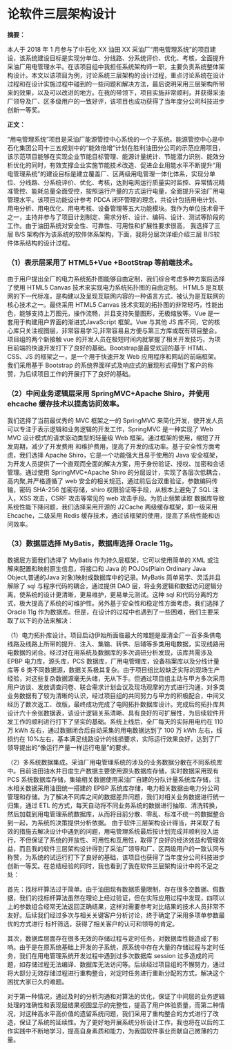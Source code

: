 # 论软件三层架构设计
**摘要：**

本人于 2018 年 1 月参与了中石化 XX 油田 XX 采油厂“用电管理系统”的项目建设，该系统建设目标是实现分单位、分线路、分系统评价、优化、考核，全面提升采油厂用电管理水平。在该项目组中我担任系统架构师一职，主要负责系统整体架构设计。本文以该项目为例，讨论系统三层架构的设计过程，重点讨论系统在设计过程和在设计实施过程中碰到的一些问题和解决方法，最后说明采用三层架构所带来的效果，以及可以改进的地方。在我的带领下，项目实施非常顺利，并获得采油厂领导及厂、区多级用户的一致好评，该项目也成功获得了当年度分公司科技进步创新一等奖。

**正文：**

“用电管理系统”项目是采油厂能源管控中心系统的一个子系统。能源管控中心是中石化集团公司十三五规划中的“能效倍增”计划在胜利油田分公司的示范应用项目，该示范项目能够在实现企业节能目标管理、能源计量统计、节能潜力识别、能效分析优化的同时，有效支撑企业实施节能技术改造、促进企业用能水平不断提升“用电管理系统”的建设目标是建立覆盖厂、区两级用电管理一体化体系，实现分单位、分线路、分系统评价、优化、考核，达到电网运行质量实时监控、异常情况精准管控、能耗总量全面受控，按照运行产量的方式运行电量，全面提升采油厂用电管理水平。该项目功能设计参考 PDCA 闭环管理的理念，共设计包括用电计划、用电分析、用电优化、用电考核、设备管理等五大功能模块。我作为单位技术骨干之一，主持并参与了项目计划制定、需求分析、设计、编码、设计、测试等阶段的工作。由于油田系统对安全性、可靠性、可用性和扩展性要求很高，
我选择了三层 B/S 架构作为该系统的软件体系架构，下面，我将分层次详细介绍三层 B/S软件体系结构的设计过程。

### （1）表示层采用了 HTML5+Vue +BootStrap 等前端技术。

由于用户提出全厂的电力系统拓扑图能够自由定制，我们综合考虑多种方案后选择了使用 HTML5 Canvas 技术来实现电力系统拓扑图的自由定制。 HTML5 是互联网的下一代标准，是构建以及呈现互联网内容的一种语言方式．被认为是互联网的核心技术之一。最终采用 HTML5 Canvas 技术实现的拓扑图的非常轻巧，性能出色，能够支持上万图元，操作流畅，并且支持矢量图形，无极缩放等。Vue 是一套用于构建用户界面的渐进式JavaScript 框架。Vue 与其他 JS 库不同，它的核心库只关注视图层，非常容易学习,非常容易且方便与第三方库或既有项目整合。项目组的两个新接触 vue 的开发人员在极短时间内就掌握了相关开发技巧，为项目前端的快速开发打下了良好的基础。Bootstrap是最受欢迎的基于 HTML、CSS、JS 的框架之一，是一个用于快速开发 Web 应用程序和网站的前端框架。我们采用基于 Bootstrap 的系统界面样式及响应式的展现形式得到了客户的称赞，为后续项目工作的开展打下了良好的基础。

### （2）中间业务逻辑层采用 SpringMVC+Apache Shiro，并使用 ehcache 缓存技术以提高访问效率。

我们选择了当前最优秀的 MVC 框架之一的 SpringMVC 来简化开发，使开发人员可以专注于表示逻辑和业务逻辑的开发工作，SpringMVC 是一种实现了 Web MVC 设计模式的请求驱动类型的轻量级 Web 框架。通过框架的使用，缩短了开发周期，减少了开发费用
和维护费用，提高了开发的成功率。基于安全性方面考虑，我们选择 Apache Shiro，它是一个功能强大且易于使用的 Java 安全框架，为开发人员提供了一个直观而全面的解决方案，用于身份验证、授权、加密和会话管理。通过使用 SpringMVC+Apache Shiro
的分层设计，实现了各层次低耦合，高内聚,并严格遵循了 web 安全的相关规范，通过前后台双重验证，参数编码传输，密码 SHA-256 加密存储，shiro 权限验证等手段，从根本上避免了 SQL 注入，XSS 攻击，CSRF 攻击等常见的 web 攻击手段。为防止频繁读取
数据库导致系统性能下降问题，我们选择采用开源的 J2Cache 两级缓存框架，即一级采用 Ehcache，二级采用 Redis 缓存技术，通过该框架的使用，提高了系统性能和访问效率。

### （3）数据层选择 MyBatis，数据库选择 Oracle 11g。

数据层方面我们选择了 MyBatis 作为持久层框架，它可以使用简单的 XML 或注解来配置和映射原生信息，将接口和 Java 的 POJOs(Plain Ordinary Java Object,普通的Java 对象)映射成数据库中的记录。MyBatis 简单易学、灵活并且解除了 sql 与程序代码的耦合，通过提供 DAO 层，将业务逻辑和数据访问逻辑分离，使系统的设计更清晰，更易维护，更易单元测试。这种 sql 和代码分离的方式，极大提高了系统的可维护性。另外基于安全性和稳定性方面考虑，我们选择了 Oracle 11g 作为数据库。但是，在设计的过程中也遇到了一些困难，我们主要采取了以下的办法来解决：

（1）电力拓扑库设计。项目启动伊始所面临最大的难题是厘清全厂一百多条供电线路及线路上所带的提升、注入、集输、转供、后辅等多类用电数据，实现线路用电数据的闭合。经过对在用系统及数据库的多次调研分析发现，该库共需涉及 EPBP 电力库，源头库，PCS 数据库，厂用电管理库，设备档案库以及分线计量库等 6 类不同数据源，数据关系极其复杂。由于项目组比较缺乏实际的现场生产经验，对这些复杂数据源毫无头绪，无从下手。但通过项目组主动与甲方多次采用用户访谈、发放调查问卷、联合需求计划会议及现场观摩的方式进行沟通，对多类业务数据有了较为清晰的认识，经过项目组的共同努力与甲方的积极配合，中间又经历了数次返工、改版，最终成功完成了电网拓扑数据库设计。完成后的拓扑库共设计六十余张数据表，该设计逻辑关系清晰、具有良好的可扩展性，为后续软件开发工作的顺利进行打下了坚实的基础。系统上线后，全厂每天的实际用电约在 110 万 kWh 左右，通过数据闭合后自动采集的用电数据达到了
100 万 kWh 左右，线损约在 10%左右，基本满足线路设计的线损要求，实际运行效果良好，达到了厂领导提出的“像运行产量一样运行电量”的要求。

（2）多系统数据集成。采油厂用电管理系统的涉及的业务数据分散在不同系统库中。目前油田油水井日度生产数据主要使用源头数据库存储，实时数据采用现有 PCS 系统数据库存储，集输相关数据使用采油厂自建的分队计量系统库存储，注水相关数据采用油田统一搭建的 EPBP 系统库存储，电力相关数据由电力分公司管理和存储。为了解决不同库之间的数据差异问题，我们对相关业务数据进行统一归集，通过 ETL 的方式，每天自动将不同业务系统的数据进行抽取、清洗转换，然后加载到用电管理系统数据库，从而将目前分散、零乱、标准不统一的数据整合到一起，为系统的决策提供分析依据。
由于软件三层架构设计得当，并采取了有效的措施去解决设计中遇到的问题，用电管理系统最后按计划完成并顺利投入运行，不但保证了系统的开放性、可用性和互用性，取得了良好的经济效益和管理效益，而且我的软件三层架构设计得到了采油厂领导和厂、区两级用户的一致认同与称赞，为系统的试运行打下了良好的基础，该项目也获得了当年度分公司科技进步创新一等奖。在总结经验的同时，我也看到了我在软件三层架构设计中的不足之处：

首先：找标杆算法过于简单。由于油田现有数据质量限制，存在很多空数据、假数据，我们的找标杆算法虽然在理论上经过验证，但在实际应用过程中发现，四项以上的参数组合经常无法返回正确结果，这样对需要参考对比结果的技术人员非常不友好。后续我们经过多次与相关关键客户分析讨论，终于确定了采用多项单参数最优的方式进行
标杆筛选，获得了相关客户的认可和领导的肯定。

其次，数据库层面存在很多无效的存储过程与定时任务，对数据库性能造成了影响。由于是在原系统基础上开发的子系统，原系统中存在大量的存储过程与定时任务，我们在用电管理系统开发过程中遇到过多次数据库 session 过多造成的问题，如存储过程无法编译、数据库无法访问等。后续经过项目组的不懈努力，通过将大部分无效存储过程进行重构整合，对定时任务进行重新分配的方式，解决这个困扰大家已久的难题。

对于第一种情况，通过及时的分析沟通和对算法的优化，保证了中间层的业务逻辑处理的准确性和表现层结果视图显示的完整性，提高了用户体验质量，而第二种情况，对这种高水平高价值的遗留系统问题，我们采用了重构整合的方式进行了改造，保证了系统的延续性。为了更好地开展系统分析设计工作，我也将在以后的工作实践中不断地学习，提高自身素质和能力，为我国软件事业贡献自己微薄的力量。